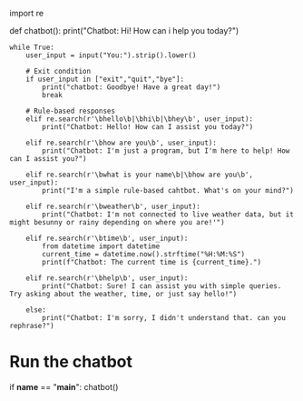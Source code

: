 import re

def chatbot():
    print("Chatbot: Hi! How can i help you today?")

    while True:
        user_input = input("You:").strip().lower()

        # Exit condition
        if user_input in ["exit","quit","bye"]:
            print("chatbot: Goodbye! Have a great day!")
            break

        # Rule-based responses
        elif re.search(r'\bhello\b|\bhi\b|\bhey\b', user_input):
            print("Chatbot: Hello! How can I assist you today?")

        elif re.search(r'\bhow are you\b', user_input):    
            print("Chatbot: I'm just a program, but I'm here to help! How can I assist you?")

        elif re.search(r'\bwhat is your name\b|\bhow are you\b', user_input):
            print("I'm a simple rule-based cahtbot. What's on your mind?")

        elif re.search(r'\bweather\b', user_input):
            print("Chatbot: I'm not connected to live weather data, but it might besunny or rainy depending on where you are!'") 

        elif re.search(r'\btime\b', user_input):
            from datetime import datetime
            current_time = datetime.now().strftime("%H:%M:%S")
            print(f"Chatbot: The current time is {current_time}.")

        elif re.search(r'\bhelp\b', user_input):
            print("Chatbot: Sure! I can assist you with simple queries. Try asking about the weather, time, or just say hello!")

        else:
            print("Chatbot: I'm sorry, I didn't understand that. can you rephrase?")

# Run the chatbot
if __name__ == "__main__":
    chatbot()
